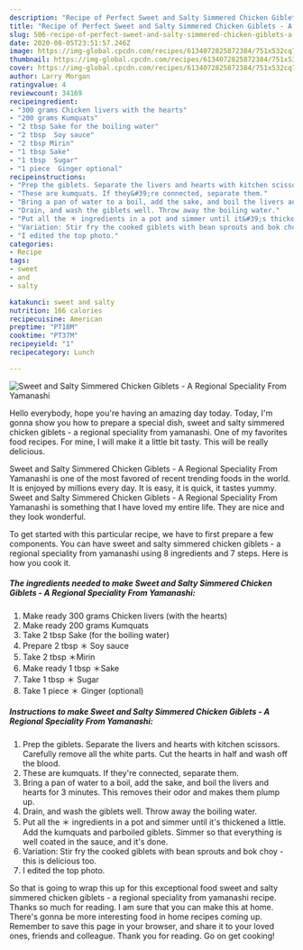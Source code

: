 ```yaml
---
description: "Recipe of Perfect Sweet and Salty Simmered Chicken Giblets - A Regional Speciality From Yamanashi"
title: "Recipe of Perfect Sweet and Salty Simmered Chicken Giblets - A Regional Speciality From Yamanashi"
slug: 506-recipe-of-perfect-sweet-and-salty-simmered-chicken-giblets-a-regional-speciality-from-yamanashi
date: 2020-08-05T23:51:57.246Z
image: https://img-global.cpcdn.com/recipes/6134072825872384/751x532cq70/sweet-and-salty-simmered-chicken-giblets-a-regional-speciality-from-yamanashi-recipe-main-photo.jpg
thumbnail: https://img-global.cpcdn.com/recipes/6134072825872384/751x532cq70/sweet-and-salty-simmered-chicken-giblets-a-regional-speciality-from-yamanashi-recipe-main-photo.jpg
cover: https://img-global.cpcdn.com/recipes/6134072825872384/751x532cq70/sweet-and-salty-simmered-chicken-giblets-a-regional-speciality-from-yamanashi-recipe-main-photo.jpg
author: Larry Morgan
ratingvalue: 4
reviewcount: 34169
recipeingredient:
- "300 grams Chicken livers with the hearts"
- "200 grams Kumquats"
- "2 tbsp Sake for the boiling water"
- "2 tbsp  Soy sauce"
- "2 tbsp Mirin"
- "1 tbsp Sake"
- "1 tbsp  Sugar"
- "1 piece  Ginger optional"
recipeinstructions:
- "Prep the giblets. Separate the livers and hearts with kitchen scissors. Carefully remove all the white parts. Cut the hearts in half and wash off the blood."
- "These are kumquats. If they&#39;re connected, separate them."
- "Bring a pan of water to a boil, add the sake, and boil the livers and hearts for 3 minutes. This removes their odor and makes them plump up."
- "Drain, and wash the giblets well. Throw away the boiling water."
- "Put all the ＊ ingredients in a pot and simmer until it&#39;s thickened a little. Add the kumquats and parboiled giblets. Simmer so that everything is well coated in the sauce, and it&#39;s done."
- "Variation: Stir fry the cooked giblets with bean sprouts and bok choy - this is delicious too."
- "I edited the top photo."
categories:
- Recipe
tags:
- sweet
- and
- salty

katakunci: sweet and salty 
nutrition: 166 calories
recipecuisine: American
preptime: "PT18M"
cooktime: "PT37M"
recipeyield: "1"
recipecategory: Lunch

---
```



![Sweet and Salty Simmered Chicken Giblets - A Regional Speciality From Yamanashi](https://img-global.cpcdn.com/recipes/6134072825872384/751x532cq70/sweet-and-salty-simmered-chicken-giblets-a-regional-speciality-from-yamanashi-recipe-main-photo.jpg)

Hello everybody, hope you're having an amazing day today. Today, I'm gonna show you how to prepare a special dish, sweet and salty simmered chicken giblets - a regional speciality from yamanashi. One of my favorites food recipes. For mine, I will make it a little bit tasty. This will be really delicious.



Sweet and Salty Simmered Chicken Giblets - A Regional Speciality From Yamanashi is one of the most favored of recent trending foods in the world. It is enjoyed by millions every day. It is easy, it is quick, it tastes yummy. Sweet and Salty Simmered Chicken Giblets - A Regional Speciality From Yamanashi is something that I have loved my entire life. They are nice and they look wonderful.


To get started with this particular recipe, we have to first prepare a few components. You can have sweet and salty simmered chicken giblets - a regional speciality from yamanashi using 8 ingredients and 7 steps. Here is how you cook it.

<!--inarticleads1-->

##### The ingredients needed to make Sweet and Salty Simmered Chicken Giblets - A Regional Speciality From Yamanashi:

1. Make ready 300 grams Chicken livers (with the hearts)
1. Make ready 200 grams Kumquats
1. Take 2 tbsp Sake (for the boiling water)
1. Prepare 2 tbsp ＊ Soy sauce
1. Take 2 tbsp ＊Mirin
1. Make ready 1 tbsp ＊Sake
1. Take 1 tbsp ＊ Sugar
1. Take 1 piece ＊ Ginger (optional)




<!--inarticleads2-->

##### Instructions to make Sweet and Salty Simmered Chicken Giblets - A Regional Speciality From Yamanashi:

1. Prep the giblets. Separate the livers and hearts with kitchen scissors. Carefully remove all the white parts. Cut the hearts in half and wash off the blood.
1. These are kumquats. If they&#39;re connected, separate them.
1. Bring a pan of water to a boil, add the sake, and boil the livers and hearts for 3 minutes. This removes their odor and makes them plump up.
1. Drain, and wash the giblets well. Throw away the boiling water.
1. Put all the ＊ ingredients in a pot and simmer until it&#39;s thickened a little. Add the kumquats and parboiled giblets. Simmer so that everything is well coated in the sauce, and it&#39;s done.
1. Variation: Stir fry the cooked giblets with bean sprouts and bok choy - this is delicious too.
1. I edited the top photo.




So that is going to wrap this up for this exceptional food sweet and salty simmered chicken giblets - a regional speciality from yamanashi recipe. Thanks so much for reading. I am sure that you can make this at home. There's gonna be more interesting food in home recipes coming up. Remember to save this page in your browser, and share it to your loved ones, friends and colleague. Thank you for reading. Go on get cooking!
